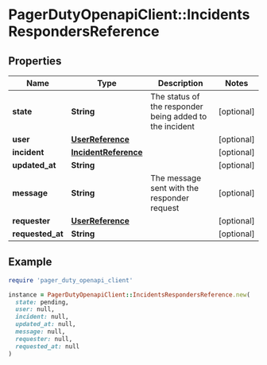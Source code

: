 # PagerDutyOpenapiClient::IncidentsRespondersReference

## Properties

| Name | Type | Description | Notes |
| ---- | ---- | ----------- | ----- |
| **state** | **String** | The status of the responder being added to the incident | [optional] |
| **user** | [**UserReference**](UserReference.md) |  | [optional] |
| **incident** | [**IncidentReference**](IncidentReference.md) |  | [optional] |
| **updated_at** | **String** |  | [optional] |
| **message** | **String** | The message sent with the responder request | [optional] |
| **requester** | [**UserReference**](UserReference.md) |  | [optional] |
| **requested_at** | **String** |  | [optional] |

## Example

```ruby
require 'pager_duty_openapi_client'

instance = PagerDutyOpenapiClient::IncidentsRespondersReference.new(
  state: pending,
  user: null,
  incident: null,
  updated_at: null,
  message: null,
  requester: null,
  requested_at: null
)
```

